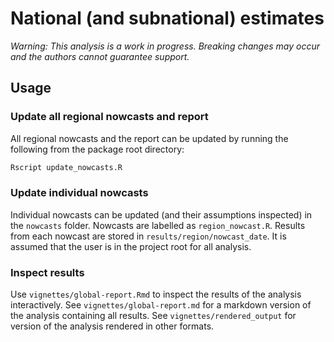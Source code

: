 
# National (and subnational) estimates

*Warning: This analysis is a work in progress. Breaking changes may occur and the authors cannot guarantee support.*


## Usage


### Update all regional nowcasts and report

All regional nowcasts and the report can be updated by running the following from the package root directory:

```bash
Rscript update_nowcasts.R
```

### Update individual nowcasts

Individual nowcasts can be updated (and their assumptions inspected) in the `nowcasts` folder. Nowcasts are labelled as `region_nowcast.R`. Results from each nowcast are stored in `results/region/nowcast_date`. It is assumed that the user is in the project root for all analysis.

### Inspect results

Use `vignettes/global-report.Rmd` to inspect the results of the analysis interactively. See `vignettes/global-report.md` for a markdown version of the analysis containing all results. See `vignettes/rendered_output` for version of the analysis rendered in other formats.


